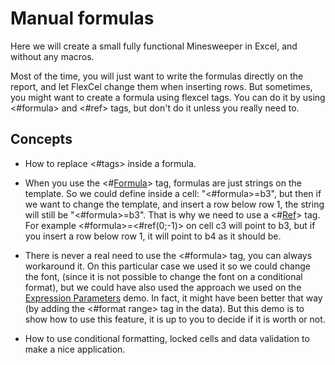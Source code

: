 # Manual formulas

Here we will create a small fully functional Minesweeper in Excel, and
without any macros.

Most of the time, you will just want to write the formulas directly on
the report, and let FlexCel change them when inserting rows. But
sometimes, you might want to create a formula using flexcel tags. You
can do it by using \<\#formula\> and \<\#ref\> tags, but don\'t do it
unless you really need to.

## Concepts

- How to replace \<\#tags\> inside a formula.

- When you use the \<\#[Formula](https://doc.tmssoftware.com/flexcel/net/guides/reports-tag-reference.html#formula)\> tag, formulas are just strings on the
  template. So we could define inside a cell: \"\<\#formula\>=b3\",
  but then if we want to change the template, and insert a row below
  row 1, the string will still be \"\<\#formula\>=b3\". That is why
  we need to use a \<\#[Ref](https://doc.tmssoftware.com/flexcel/net/guides/reports-tag-reference.html#ref)\> tag. For example
  \<\#formula\>=\<\#ref(0;-1)\> on cell c3 will point to b3, but if
  you insert a row below row 1, it will point to b4 as it should be.

- There is never a real need to use the \<\#formula\> tag, you can
  always workaround it. On this particular case we used it so we
  could change the font, (since it is not possible to change the
  font on a conditional format), but we could have also used the
  approach we used on the [Expression Parameters](https://doc.tmssoftware.com/flexcel/net/samples/vb/netframework/reports/expression-parameters/index.html) demo. In fact,
  it might have been better that way (by adding the \<\#format
  range\> tag in the data). But this demo is to show how to use this
  feature, it is up to you to decide if it is worth or not.

- How to use conditional formatting, locked cells and data validation
  to make a nice application.
